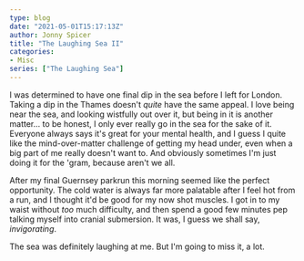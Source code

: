 ```yaml
---
type: blog
date: "2021-05-01T15:17:13Z"
author: Jonny Spicer
title: "The Laughing Sea II"
categories:
- Misc
series: ["The Laughing Sea"]
---
```

I was determined to have one final dip in the sea before I left for London. Taking a dip in the Thames doesn't *quite* have the same appeal. I love being near the sea, and looking
wistfully out over it, but being in it is another matter... to be honest, I only ever really go in the sea for the sake of it. Everyone always says it's great for your mental health,
and I guess I quite like the mind-over-matter challenge of getting my head under, even when a big part of me really doesn't want to. And obviously sometimes I'm just doing it for the
'gram, because aren't we all.

After my final Guernsey parkrun this morning seemed like the perfect opportunity. The cold water is always far more palatable after I feel hot from a run, and I thought it'd be good
for my now shot muscles. I got in to my waist without *too* much difficulty, and then spend a good few minutes pep talking myself into cranial submersion. It was, I guess we shall
say, *invigorating*.

The sea was definitely laughing at me. But I'm going to miss it, a lot.
